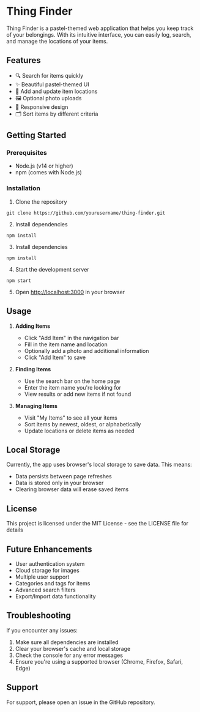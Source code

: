 # Thing Finder

Thing Finder is a pastel-themed web application that helps you keep track of your belongings. With its intuitive interface, you can easily log, search, and manage the locations of your items.

## Features

- 🔍 Search for items quickly
- ✨ Beautiful pastel-themed UI
- 📝 Add and update item locations
- 🖼️ Optional photo uploads
- 📱 Responsive design
- 🗂️ Sort items by different criteria

## Getting Started

### Prerequisites

- Node.js (v14 or higher)
- npm (comes with Node.js)

### Installation

1. Clone the repository 
```
git clone https://github.com/yourusername/thing-finder.git
```

2. Install dependencies
```
npm install
```

3. Install dependencies
```
npm install
```

4. Start the development server
```
npm start
```

5. Open [http://localhost:3000](http://localhost:3000) in your browser

## Usage

1. **Adding Items**
   - Click "Add Item" in the navigation bar
   - Fill in the item name and location
   - Optionally add a photo and additional information
   - Click "Add Item" to save

2. **Finding Items**
   - Use the search bar on the home page
   - Enter the item name you're looking for
   - View results or add new items if not found

3. **Managing Items**
   - Visit "My Items" to see all your items
   - Sort items by newest, oldest, or alphabetically
   - Update locations or delete items as needed

## Local Storage

Currently, the app uses browser's local storage to save data. This means:
- Data persists between page refreshes
- Data is stored only in your browser
- Clearing browser data will erase saved items

## License

This project is licensed under the MIT License - see the LICENSE file for details

## Future Enhancements

- User authentication system
- Cloud storage for images
- Multiple user support
- Categories and tags for items
- Advanced search filters
- Export/Import data functionality

## Troubleshooting

If you encounter any issues:

1. Make sure all dependencies are installed
2. Clear your browser's cache and local storage
3. Check the console for any error messages
4. Ensure you're using a supported browser (Chrome, Firefox, Safari, Edge)

## Support

For support, please open an issue in the GitHub repository.